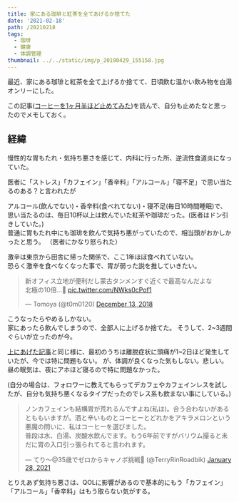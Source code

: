 ```yaml
---
title: 家にある珈琲と紅茶を全てあげるか捨てた
date: '2021-02-18'
path: /20210218
tags:
  - 珈琲
  - 健康
  - 体調管理
thumbnail: ../../static/img/p_20190429_155158.jpg
---
```

最近、家にある珈琲と紅茶を全て上げるか捨てて、日頃飲む温かい飲み物を白湯オンリーにした。　

この記事([コーヒーを1ヶ月半ほど止めてみた](https://unknownplace.org/blog/2021/02/18/reducing-coffee-addiction/))を読んで、自分も止めたなと思ったのでメモしておく。

## 経緯

慢性的な胃もたれ・気持ち悪さを感じて、内科に行った所、逆流性食道炎になっていた。

医者に「ストレス」「カフェイン」「香辛料」「アルコール」「寝不足」で思い当たるのある？と言われたが

アルコール(飲んでない)・香辛料(食べれてない)・寝不足(毎日10時間睡眠)で、思い当たるのは、毎日10杯以上は飲んでいた紅茶や珈琲だった。(医者はドン引きしていた。)\
普通に胃もたれ中にも珈琲を飲んで気持ち悪がっていたので、相当頭がおかしかったと思う。
（医者にかなり怒られた）

激辛は東京から田舎に帰った関係で、ここ1年ほぼ食べれていない。\
恐らく激辛を食べなくなった事で、胃が弱った説を推していきたい。

<blockquote class="twitter-tweet"><p lang="ja" dir="ltr">新オフィス立地が便利だし蒙古タンメンすぐ近くで最高なんだよな<br>北極の10倍...🤤 <a href="https://t.co/NWks0cPof1">pic.twitter.com/NWks0cPof1</a></p>&mdash; Tomoya (@t0m0120) <a href="https://twitter.com/t0m0120/status/1073024226058067968?ref_src=twsrc%5Etfw">December 13, 2018</a></blockquote> <script async src="https://platform.twitter.com/widgets.js" charset="utf-8"></script>

こうなったらやめるしかない。\
家にあったら飲んでしまうので、全部人に上げるか捨てた。
そうして、2~3週間ぐらいが立ったのが今。

[上にあげた記事](https://unknownplace.org/blog/2021/02/18/reducing-coffee-addiction/)と同じ様に、最初のうちは離脱症状に頭痛が1~2日ほど発生していたが、今では特に問題もない。  が、体調が良くなった気もしない。悲しい。\
昼の眠気は、夜にアホほど寝るので特に問題なかった。

(自分の場合は、フォロワーに教えてもらってデカフェやカフェインレスを試したが、自分も気持ち悪くなるタイプだったのでレス系も飲まない事にしている。)

<blockquote class="twitter-tweet"><p lang="ja" dir="ltr">ノンカフェインも結構胃が荒れるんですよね(私は)。合う合わないがあるとももいますが。酒と辛いものとコーヒーとどれかをアキラメロンという悪魔の問いに、私はコーヒーを選びました。<br>普段は水、白湯、炭酸水飲んでます。もう6年前ですがバリウム撮ると未だに胃の入口引っ張られてると言われます。</p>&mdash; てり〜@35歳でゼロからキャノボ挑戦🔰 (@TerryRinRoadbik) <a href="https://twitter.com/TerryRinRoadbik/status/1354758192450789377?ref_src=twsrc%5Etfw">January 28, 2021</a></blockquote> <script async src="https://platform.twitter.com/widgets.js" charset="utf-8"></script>

とりえあず気持ち悪さは、QOLに影響があるので基本的にもう「カフェイン」「アルコール」「香辛料」はもう取らない気がする。
